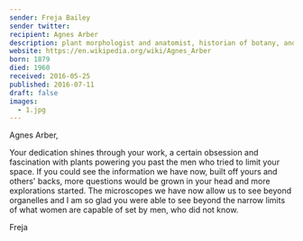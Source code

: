 ```yaml
---
sender: Freja Bailey
sender twitter: 
recipient: Agnes Arber
description: plant morphologist and anatomist, historian of botany, and philosopher of biology 
website: https://en.wikipedia.org/wiki/Agnes_Arber
born: 1879
died: 1960
received: 2016-05-25
published: 2016-07-11
draft: false
images:
  - 1.jpg
---
```


Agnes Arber, 

Your dedication shines through your work, a certain obsession and fascination with plants powering you past the men who tried to limit your space. If you could see the information we have now, built off yours and others' backs, more questions would be grown in your head and more explorations started. The microscopes we have now allow us to see beyond organelles and I am so glad you were able to see beyond the narrow limits of what women are capable of set by men, who did not know. 

Freja 